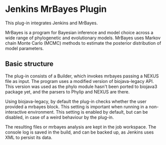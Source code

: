 # Jenkins MrBayes Plugin

This plug-in integrates Jenkins and MrBayes.

MrBayes is a program for Bayesian inference and model choice across a wide 
range of phylogenetic and evolutionary models. MrBayes uses Markov chain 
Monte Carlo (MCMC) methods to estimate the posterior distribution of model 
parameters.

## Basic structure

The plug-in consists of a Builder, which invokes mrbayes passing a NEXUS file 
as input. The program uses a modified version of biojava-legacy API. This 
version was used as the phylo module hasn't been ported to biojava3 package 
yet, and the parsers to Phylip and NEXUS are there.

Using biojava-legacy, by default the plug-in checks whether the user provided 
a mrbayes block. This setting is important when running in a non-interactive 
environment. This setting is enabled by default, but can be disabled, in case 
of a weird behaviour by the plug-in.

The resulting files or mrbayes analysis are kept in the job workspace. The 
console log is saved in the build, and can be backed up, as Jenkins uses 
XML to persist its data.

